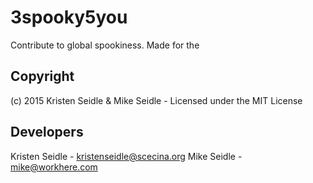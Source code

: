3spooky5you
===========
Contribute to global spookiness. Made for the

Copyright
---------
(c) 2015 Kristen Seidle & Mike Seidle - Licensed under the MIT License

Developers
----------
Kristen Seidle - kristenseidle@scecina.org
Mike Seidle - mike@workhere.com
